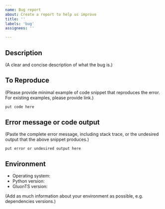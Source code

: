 ```yaml
---
name: Bug report
about: Create a report to help us improve
title: ''
labels: 'bug'
assignees: ''

---
```

## Description
(A clear and concise description of what the bug is.)

## To Reproduce
(Please provide minimal example of code snippet that reproduces the error. For existing examples, please provide link.)

```python
put code here
```

## Error message or code output
(Paste the complete error message, including stack trace, or the undesired output that the above snippet produces.)

```
put error or undesired output here
```

## Environment
- Operating system:
- Python version:
- GluonTS version:

(Add as much information about your environment as possible, e.g. dependencies versions.)
